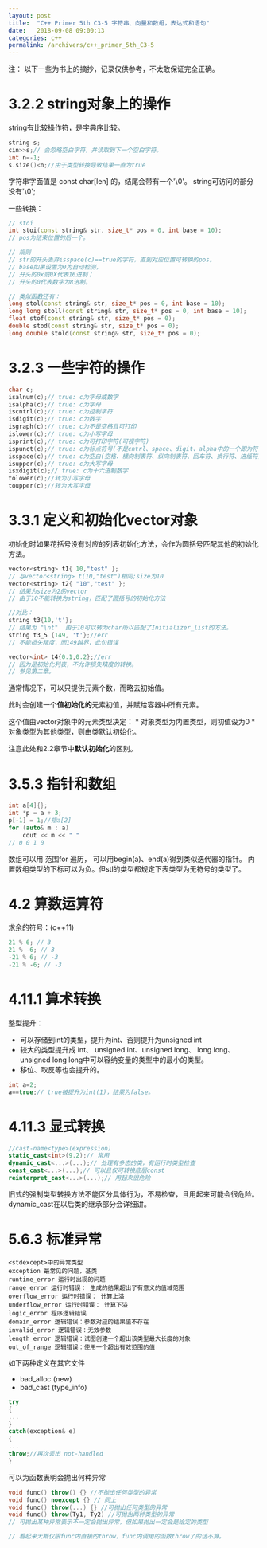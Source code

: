 ```yaml
---
layout: post
title:  "C++ Primer 5th C3-5 字符串、向量和数组，表达式和语句"
date:   2018-09-08 09:00:13
categories: c++
permalink: /archivers/c++_primer_5th_C3-5
---
```

注： 以下一些为书上的摘抄，记录仅供参考，不太敢保证完全正确。
# 3.2.2 string对象上的操作
string有比较操作符，是字典序比较。
```c++
string s;
cin>>s;// 会忽略空白字符，并读取到下一个空白字符。
int n=-1;
s.size()<n;//由于类型转换导致结果一直为true
```
字符串字面值是 const char[len] 的，结尾会带有一个'\0'。
string可访问的部分没有'\0';

一些转换：
```c++
// stoi
int stoi(const string& str, size_t* pos = 0, int base = 10);
// pos为结束位置的后一个。

// 规则
// str的开头丢弃isspace(c)==true的字符，直到对应位置可转换的pos。
// base如果设置为0为自动检测，
// 开头的0x或0X代表16进制；
// 开头的0代表数字为8进制。

// 类似函数还有：
long stol(const string& str, size_t* pos = 0, int base = 10);
long long stoll(const string& str, size_t* pos = 0, int base = 10);
float stof(const string& str, size_t* pos = 0);
double stod(const string& str, size_t* pos = 0);
long double stold(const string& str, size_t* pos = 0);
```

# 3.2.3 一些字符的操作
```c++
char c;
isalnum(c);// true: c为字母或数字
isalpha(c);// true: c为字母
iscntrl(c);// true: c为控制字符
isdigit(c);// true: c为数字
isgraph(c);// true: c为不是空格且可打印
islower(c);// true: c为小写字母
isprint(c);// true: c为可打印字符(可视字符)
ispunct(c);// true: c为标点符号(不是cntrl、space、digit、alpha中的一个即为符号)
isspace(c);// true: c为空白(空格、横向制表符、纵向制表符、回车符、换行符、进纸符)
isupper(c);// true: c为大写字母
isxdigit(c);// true: c为十六进制数字
tolower(c);//转为小写字母
toupper(c);//转为大写字母
```
# 3.3.1 定义和初始化vector对象
初始化时如果花括号没有对应的列表初始化方法，会作为圆括号匹配其他的初始化方法。
```c++
vector<string> t1{ 10,"test" };
// 与vector<string> t(10,"test")相同;size为10
vector<string> t2{ "10","test" };
// 结果为size为2的vector
// 由于10不能转换为string，匹配了圆括号的初始化方法

//对比：
string t3{10,'t'};
// 结果为 "\nt"  由于10可以转为char所以匹配了Initializer_list的方法。
string t3_5 {149, 't'};//err
// 不能损失精度，而149越界，此句错误

vector<int> t4{0.1,0.2};//err
// 因为是初始化列表，不允许损失精度的转换。
// 参见第二章。
```
通常情况下，可以只提供元素个数，而略去初始值。

此时会创建一个**值初始化的**元素初值，并赋给容器中所有元素。

这个值由vector对象中的元素类型决定：
    * 对象类型为内置类型，则初值设为0
    * 对象类型为其他类型，则由类默认初始化。

注意此处和2.2章节中**默认初始化**的区别。


# 3.5.3 指针和数组
```c++
int a[4]{};
int *p = a + 3;
p[-1] = 1;//指a[2]
for (auto& m : a)
    cout << m << " "
// 0 0 1 0
```
数组可以用 范围for 遍历， 可以用begin(a)、end(a)得到类似迭代器的指针。
内置数组类型的下标可以为负。但stl的类型都规定下表类型为无符号的类型了。


# 4.2 算数运算符
求余的符号：(c++11)
```c++
21 % 6; // 3
21 % -6; // 3
-21 % 6; // -3
-21 % -6; // -3
```
# 4.11.1 算术转换
整型提升：
* 可以存储到int的类型，提升为int、否则提升为unsigned int
* 较大的类型提升成 int、 unsigned int、unsigned long、 long long、 unsigned long long中可以容纳变量的类型中的最小的类型。
* 移位、取反等也会提升的。

```c++
int a=2;
a==true;// true被提升为int(1)，结果为false。
```

# 4.11.3 显式转换
```c++
//cast-name<type>(expression)
static_cast<int>(9.2);// 常用
dynamic_cast<...>(...);// 处理有多态的类，有运行时类型检查
const_cast<...>(...);// 可以且仅可转换底层const
reinterpret_cast<...>(...);// 用起来很危险
```
旧式的强制类型转换方法不能区分具体行为，不易检查，且用起来可能会很危险。
dynamic_cast在以后类的继承部分会详细讲。

# 5.6.3 标准异常
```
<stdexcept>中的异常类型
exception 最常见的问题，基类
runtime_error 运行时出现的问题
range_error 运行时错误： 生成的结果超出了有意义的值域范围
overflow_error 运行时错误： 计算上溢
underflow_error 运行时错误： 计算下溢
logic_error 程序逻辑错误
domain_error 逻辑错误：参数对应的结果值不存在
invalid_error 逻辑错误：无效参数
length_error 逻辑错误：试图创建一个超出该类型最大长度的对象
out_of_range 逻辑错误：使用一个超出有效范围的值
```
如下两种定义在其它文件
* bad_alloc (new)
* bad_cast (type_info)
  
```c++
try
{
...
}
catch(exception& e)
{
...
throw;//再次丢出 not-handled
}
```
可以为函数表明会抛出何种异常
```c++
void func() throw() {} //不抛出任何类型的异常
void func() noexcept {} // 同上
void func() throw(...) {} //可抛出任何类型的异常
void func() throw(Ty1, Ty2) //可抛出两种类型的异常
// 可抛出某种异常表示不一定会抛出异常，但如果抛出一定会是给定的类型

// 看起来大概仅限func内直接的throw，func内调用的函数throw了的话不算。
```